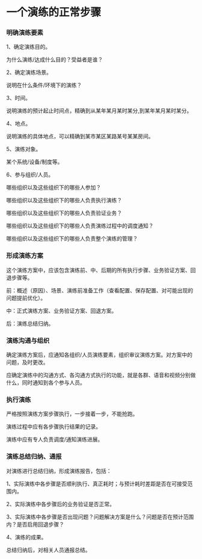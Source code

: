 # 一个演练的正常步骤

### 明确演练要素
1、确定演练目的。

为什么演练/达成什么目的？受益者是谁？

2、确定演练场景。

说明在什么条件/环境下的演练？

3、时间。

说明演练的预计起止时间点，精确到从某年某月某时某分,到某年某月某时某分。

4、地点。

说明演练的具体地点，可以精确到某市某区某路某号某某房间。

5、演练对象。

某个系统/设备/制度等。

6、参与组织/人员。

哪些组织以及这些组织下的哪些人参加？

哪些组织以及这些组织下的哪些人负责执行演练？

哪些组织以及这些组织下的哪些人负责验证业务？

哪些组织以及这些组织下的哪些人负责演练过程中的调度通知？

哪些组织以及这些组织下的哪些人负责整个演练的管理？

### 形成演练方案

这个演练方案中，应该包含演练前、中、后期的所有执行步骤、业务验证方案、回退步骤等。

前：概述（原因）、场景、演练前准备工作（查看配置、保存配置、对可能出现的问题提前优化）。

中：正式演练方案、业务验证方案、回退方案。

后：演练总结归纳。

### 演练沟通与组织
确定演练方案后，应通知各组织/人员演练要素，组织审议演练方案。对方案中的问题，及时更改。

应确定演练中的沟通方式、各沟通方式执行的功能，就是各群、语音和视频分别做什么，同时通知到各个参与人员。

### 执行演练

严格按照演练方案步骤执行，一步接着一步，不能抢跑。

演练过程中应有各步骤执行结果的记录。

演练中应有专人负责调度/通知演练进展。
### 演练总结归纳、通报

对演练进行总结归纳，形成演练报告，包括：

1、实际演练中各步骤是否顺利执行、真正耗时；与预计耗时差距是否在可接受范围内。

2、实际演练中各步骤后的业务验证是否正常。

3、实际演练中各步骤是否出现问题？问题解决方案是什么？问题是否在预计范围内？是否启用回退步骤？

4、演练的成果。

总结归纳后，对相关人员通报总结。

